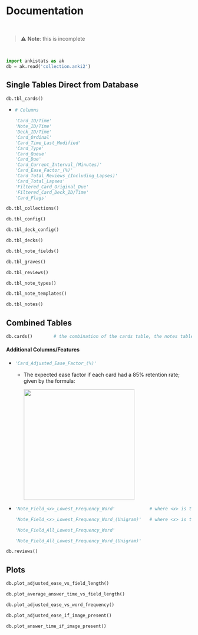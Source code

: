 # Documentation

<br>

> ⚠️ **Note**: this is incomplete

<br>

```py
import ankistats as ak
db = ak.read('collection.anki2')
```

## Single Tables Direct from Database
```py
db.tbl_cards()
```
- ```py
  # Columns
  
  'Card_ID/Time'
  'Note_ID/Time'
  'Deck_ID/Time'
  'Card_Ordinal'
  'Card_Time_Last_Modified'
  'Card_Type'
  'Card_Queue'
  'Card_Due'
  'Card_Current_Interval_(Minutes)'
  'Card_Ease_Factor_(%)'
  'Card_Total_Reviews_(Including_Lapses)'
  'Card_Total_Lapses'
  'Filtered_Card_Original_Due'
  'Filtered_Card_Deck_ID/Time'
  'Card_Flags'
  ```

```py
db.tbl_collections()
```

```py
db.tbl_config()
```

```py
db.tbl_deck_config()
```

```py
db.tbl_decks()
```

```py
db.tbl_note_fields()
```

```py
db.tbl_graves()
```

```py
db.tbl_reviews()
```

```py
db.tbl_note_types()
```

```py
db.tbl_note_templates()
```

```py
db.tbl_notes()
```

## Combined Tables
```py
db.cards()        # the combination of the cards table, the notes table
```
#### Additional Columns/Features
- ```py
  'Card_Adjusted_Ease_Factor_(%)'
  ```
  - The expected ease factor if each card had a 85% retention rate; given by the formula:

    <img width="300" src="https://render.githubusercontent.com/render/math?math=\frac{\ln(\text{desired retention rate})}{\ln(\text{current retention rate})} = \frac{\text{new ease}}{\text{current ease}}">

- ```py
  'Note_Field_<x>_Lowest_Frequency_Word'             # where <x> is the number of the field (e.g. <x> = 1)
  ```
  ```py
  'Note_Field_<x>_Lowest_Frequency_Word_(Unigram)'   # where <x> is the number of the field (e.g. <x> = 1)
  ```
  ```py
  'Note_Field_All_Lowest_Frequency_Word'
  ```
  ```py
  'Note_Field_All_Lowest_Frequency_Word_(Unigram)'
  ```

```py
db.reviews()
```

## Plots
```py
db.plot_adjusted_ease_vs_field_length()
```

```py
db.plot_average_answer_time_vs_field_length()
```

```py
db.plot_adjusted_ease_vs_word_frequency()
```

```py
db.plot_adjusted_ease_if_image_present()
```

```py
db.plot_answer_time_if_image_present()
```
